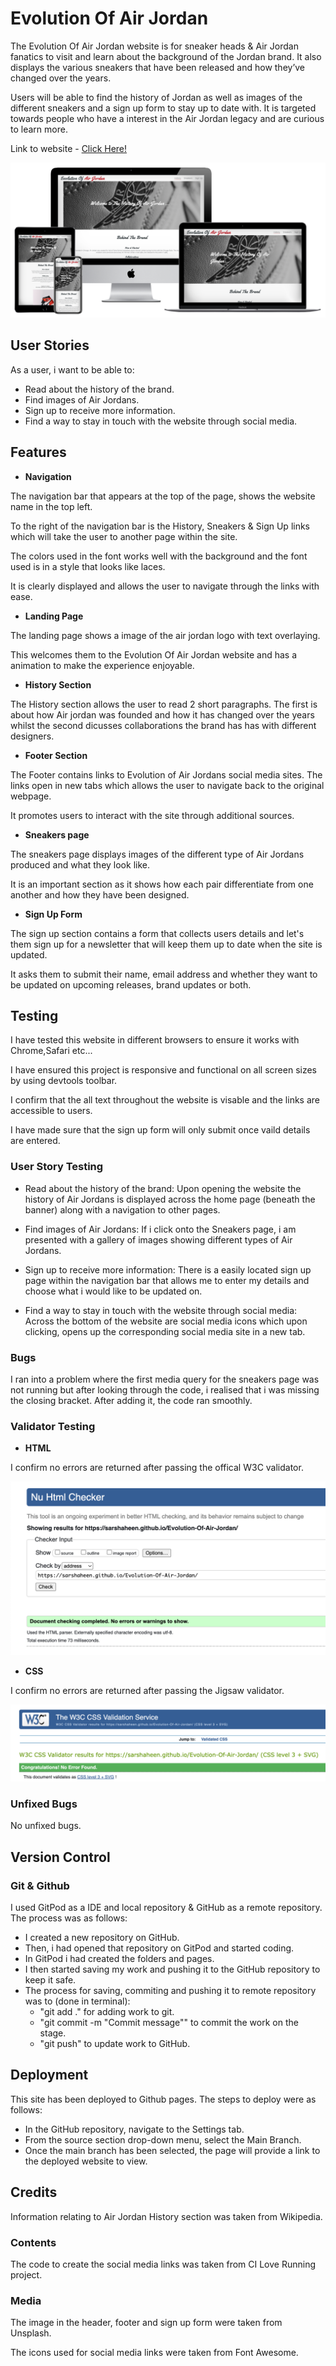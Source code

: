 # Evolution Of Air Jordan

The Evolution Of Air Jordan website is for sneaker heads & Air Jordan fanatics to visit and learn about the background of the Jordan brand. It also displays the various sneakers that have been released and how they’ve changed over the years.

Users will be able to find the history of Jordan as well as images of the different sneakers and a sign up form to stay up to date with. It is targeted towards people who have a interest in the Air Jordan legacy and are curious to learn more.

Link to website -
<a href="https://sarshaheen.github.io/Evolution-Of-Air-Jordan/" target="_blank" rel="noopener" aria-label="Visit Evolution Of Air Jordan (opens in a new tab)"> Click Here!</a>

![Screenshot](mockup.png)

## User Stories

As a user, i want to be able to:

- Read about the history of the brand.
- Find images of Air Jordans.
- Sign up to receive more information.
- Find a way to stay in touch with the website through social media.

## Features


- __Navigation__

The navigation bar that appears at the top of the page, shows the website name in the top left.

To the right of the navigation bar is the History, Sneakers & Sign Up links which will take the user to another page within the site.

The colors used in the font works well with the background and the font used is in a style that looks like laces. 

It is clearly displayed and allows the user to navigate through the links with ease.



- __Landing Page__

The landing page shows a image of the air jordan logo with text overlaying.

This welcomes them to the Evolution Of Air Jordan website and has a animation to make the experience enjoyable.



- __History Section__

The History section allows the user to read 2 short paragraphs. The first is about how Air jordan was founded and how it has changed over the years whilst the second dicusses collaborations the brand has has with different designers.



- __Footer Section__

The Footer contains links to Evolution of Air Jordans social media sites. The links open in new tabs which allows the user to navigate back to the original webpage.



It promotes users to interact with the site through additional sources.

- __Sneakers page__

The sneakers page displays images of the different type of Air Jordans produced and what they look like.

It is an important section as it shows how each pair differentiate from one another and how they have been designed.



- __Sign Up Form__

The sign up section contains a form that collects users details and let's them sign up for a newsletter that will keep them up to date when the site is updated.

It asks them to submit their name, email address and whether they want to be updated on upcoming releases, brand updates or both.



## Testing

I have tested this website in different browsers to ensure it works with Chrome,Safari etc...

I have ensured this project is responsive and functional on all screen sizes by using devtools toolbar.

I confirm that the all text throughout the website is visable and the links are accessible to users. 

I have made sure that the sign up form will only submit once vaild details are entered.

### User Story Testing 

- Read about the history of the brand: Upon opening the website the history of Air Jordans is displayed across the home page (beneath the banner) along with a navigation to other pages.

- Find images of Air Jordans: If i click onto the Sneakers page, i am presented with a gallery of images showing different types of Air Jordans.

- Sign up to receive more information: There is a easily located sign up page within the navigation bar that allows me to enter my details and choose what i would like to be updated on.

- Find a way to stay in touch with the website through social media: Across the bottom of the website are social media icons which upon clicking, opens up the corresponding social media site in a new tab.

### Bugs

I ran into a problem where the first media query for the sneakers page was not running but after looking through the code, i realised that i was missing the closing bracket. After adding it, the code ran smoothly.


### Validator Testing


- __HTML__

I confirm no errors are returned after passing the offical W3C validator.

![Screenshot](html-validator.png)

- __CSS__

I confirm no errors are returned after passing the Jigsaw validator.

![Screenshot](css-validator.png)


### Unfixed Bugs

No unfixed bugs.

## Version Control

### Git & Github

I used GitPod as a IDE and local repository & GitHub as a remote repository. The process was as follows:
- I created a new repository on GitHub.
- Then, i had opened that repository on GitPod and started coding.
- In GitPod i had created the folders and pages.
- I then started saving my work and pushing it to the GitHub repository to keep it safe.
- The process for saving, commiting and pushing it to remote repository was to (done in terminal): 
  - "git add ." for adding work to git.
  - "git commit -m "Commit message"" to commit the work on the stage.
  - "git push" to update work to GitHub.

## Deployment

This site has been deployed to Github pages. The steps to deploy were as follows:

- In the GitHub repository, navigate to the Settings tab.
- From the source section drop-down menu, select the Main Branch.
- Once the main branch has been selected, the page will provide a link to the deployed website to view.

## Credits

Information relating to Air Jordan History section was taken from Wikipedia.

### Contents

The code to create the social media links was taken from CI Love Running project.

### Media

The image in the header, footer and sign up form were taken from Unsplash.

The icons used for social media links were taken from Font Awesome.


